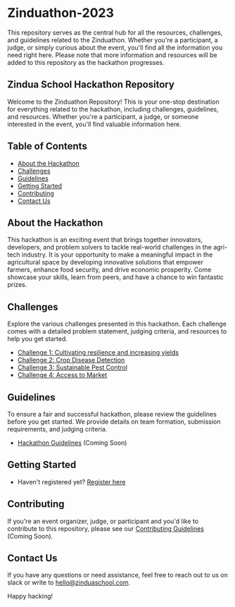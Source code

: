 # Zinduathon-2023
This repository serves as the central hub for all the resources, challenges, and guidelines related to the Zinduathon. Whether you're a participant, a judge, or simply curious about the event, you'll find all the information you need right here.
Please note that more information and resources will be added to this repository as the hackathon progresses.

## Zindua School Hackathon Repository

Welcome to the Zinduathon Repository! This is your one-stop destination for everything related to the hackathon, including challenges, guidelines, and resources. Whether you're a participant, a judge, or someone interested in the event, you'll find valuable information here.

## Table of Contents
- [About the Hackathon](#about-the-hackathon)
- [Challenges](#challenges)
- [Guidelines](#guidelines)
- [Getting Started](#getting-started)
- [Contributing](#contributing)
- [Contact Us](#contact-us)

## About the Hackathon

This hackathon is an exciting event that brings together innovators, developers, and problem solvers to tackle real-world challenges in the agri-tech industry. It is your opportunity to make a meaningful impact in the agricultural space by developing innovative solutions that empower farmers, enhance food security, and drive economic prosperity. Come showcase your skills, learn from peers, and have a chance to win fantastic prizes.

## Challenges

Explore the various challenges presented in this hackathon. Each challenge comes with a detailed problem statement, judging criteria, and resources to help you get started.

- [Challenge 1: Cultivating resilience and increasing yields](challenges/cultivating-resilience.md)
- [Challenge 2: Crop Disease Detection](challenges/crop-disease-detection.md)
- [Challenge 3: Sustainable Pest Control](challenges/sustainable-pest-control.md)
- [Challenge 4: Access to Market](challenges/access-to-market.md)

## Guidelines

To ensure a fair and successful hackathon, please review the guidelines before you get started. We provide details on team formation, submission requirements, and judging criteria.

- [Hackathon Guidelines](guidelines/hackathon-guidelines.md) (Coming Soon)

## Getting Started

- Haven't registered yet? [Register here](https://zinduaschool.com/hackathon/#register)

## Contributing

If you're an event organizer, judge, or participant and you'd like to contribute to this repository, please see our [Contributing Guidelines](contributing.md) (Coming Soon). 

## Contact Us

If you have any questions or need assistance, feel free to reach out to us on slack or write to hello@zinduaschool.com.

Happy hacking!
